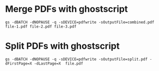 # Merge PDFs with ghostscript


    gs -dBATCH -dNOPAUSE -q -sDEVICE=pdfwrite -sOutputFile=combined.pdf file-1.pdf file-2.pdf file-3.pdf



# Split PDFs with ghostscript


    gs -dBATCH -dNOPAUSE -q -sDEVICE=pdfwrite -sOutputFile=split.pdf -dFirstPage=X -dLastPage=X  file.pdf
